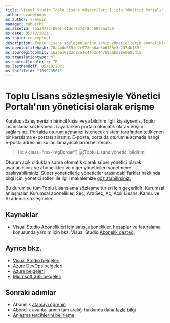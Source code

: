 ```yaml
---
title: Visual Studio Toplu Lisans müşterileri | için Yönetici Portalı'| Microsoft Docs
author: evanwindom
ms.author: v-evwin
manager: cabuschl
ms.assetid: 7aaa4727-00ef-41dc-937d-8d46973aaf56
ms.date: 05/18/2021
ms.topic: conceptual
description: Toplu Lisans sözleşmelerine sahip yöneticilerin aboneliklere nasıl erişe Visual Studio Yönetici Portalı
ms.openlocfilehash: 70a44dd659fe2c972db6ae3b6155e3c2374b159f
ms.sourcegitcommit: 162be102d2c22a1c4ad2c447685abd28e0e85d15
ms.translationtype: MT
ms.contentlocale: tr-TR
ms.lasthandoff: 05/19/2021
ms.locfileid: "109973561"
---
```

# <a name="accessing-the-admin-portal-as-an-admin-on-a-volume-license-agreement"></a>Toplu Lisans sözleşmesiyle Yönetici Portalı'nın yöneticisi olarak erişme

Kuruluş sözleşmenizin birincil kişisi veya bildirim ilgili kişisiyseniz, Toplu Lisanslama sözleşmenizi ayarlarken portala otomatik olarak erişim sağlarsınız. Portalda oturum açmanızı istenecek sistem tarafından tetiklenen bir karşılama e-postası alırsınız. E-posta, portalda oturum a açmada hangi e-posta adresinin kullanılamayacaklarını belirtecek. 

   > [!div class="mx-imgBorder"]
   > ![Toplu Lisans yönetici bildirimi](_img/volume-license/super-admin-notice-2020.png "Yeni yöneticiler portala erişmek için bir karşılama bildirimi alır.")

Oturum açık olduktan sonra otomatik olarak süper yönetici olarak ayarlanırsınız ve abonelikleri ve diğer yöneticileri yönetmeye başlayabilirsiniz. Süper yöneticilerle yöneticiler arasındaki farklar hakkında bilgi için, yönetici rolleri ile ilgili makalemize [göz atabilirsiniz.](admin-roles.md)

Bu durum şu tüm Toplu Lisanslama sözleşme türleri için geçerlidir: Kurumsal anlaşmalar, Kurumsal abonelikler, Seç, Artı Seç, Aç, Açık Lisans, Kamu. ve Akademik sözleşmeler. 

## <a name="resources"></a>Kaynaklar
- Visual Studio Abonelikleri için satış, abonelikler, hesaplar ve faturalama konusunda yardım için bkz. Visual Studio [Abonelik desteği](https://visualstudio.microsoft.com/subscriptions/support/)

## <a name="see-also"></a>Ayrıca bkz.
- [Visual Studio belgeleri](/visualstudio/)
- [Azure DevOps belgeleri](/azure/devops/)
- [Azure belgeleri](/azure/)
- [Microsoft 365 belgeleri](/microsoft-365/)

## <a name="next-steps"></a>Sonraki adımlar
- Abonelik [atamayı öğrenin](assign-license.md)
- Abonelik avantajlarının tam aralığı hakkında daha [fazla bilgi](https://visualstudio.microsoft.com/vs/benefits/)
- [Anlaşma tercihlerini belirleme](admin-preferences.md)